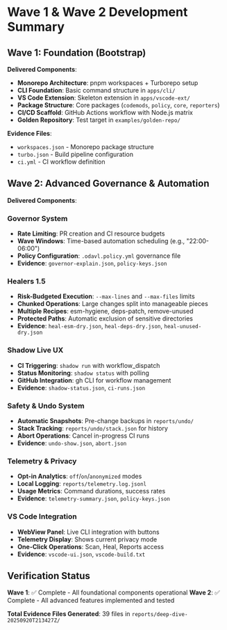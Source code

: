 # Wave 1 & Wave 2 Development Summary

## Wave 1: Foundation (Bootstrap)

**Delivered Components**:

- **Monorepo Architecture**: pnpm workspaces + Turborepo setup
- **CLI Foundation**: Basic command structure in `apps/cli/`
- **VS Code Extension**: Skeleton extension in `apps/vscode-ext/`
- **Package Structure**: Core packages (`codemods`, `policy`, `core`, `reporters`)
- **CI/CD Scaffold**: GitHub Actions workflow with Node.js matrix
- **Golden Repository**: Test target in `examples/golden-repo/`

**Evidence Files**:

- `workspaces.json` - Monorepo package structure
- `turbo.json` - Build pipeline configuration
- `ci.yml` - CI workflow definition

## Wave 2: Advanced Governance & Automation

**Delivered Components**:

### Governor System

- **Rate Limiting**: PR creation and CI resource budgets
- **Wave Windows**: Time-based automation scheduling (e.g., "22:00-06:00")
- **Policy Configuration**: `.odavl.policy.yml` governance file
- **Evidence**: `governor-explain.json`, `policy-keys.json`

### Healers 1.5

- **Risk-Budgeted Execution**: `--max-lines` and `--max-files` limits
- **Chunked Operations**: Large changes split into manageable pieces
- **Multiple Recipes**: esm-hygiene, deps-patch, remove-unused
- **Protected Paths**: Automatic exclusion of sensitive directories
- **Evidence**: `heal-esm-dry.json`, `heal-deps-dry.json`, `heal-unused-dry.json`

### Shadow Live UX

- **CI Triggering**: `shadow run` with workflow_dispatch
- **Status Monitoring**: `shadow status` with polling
- **GitHub Integration**: gh CLI for workflow management
- **Evidence**: `shadow-status.json`, `ci-runs.json`

### Safety & Undo System

- **Automatic Snapshots**: Pre-change backups in `reports/undo/`
- **Stack Tracking**: `reports/undo/stack.json` for history
- **Abort Operations**: Cancel in-progress CI runs
- **Evidence**: `undo-show.json`, `abort.json`

### Telemetry & Privacy

- **Opt-in Analytics**: `off`/`on`/`anonymized` modes
- **Local Logging**: `reports/telemetry.log.jsonl`
- **Usage Metrics**: Command durations, success rates
- **Evidence**: `telemetry-summary.json`, `policy-keys.json`

### VS Code Integration

- **WebView Panel**: Live CLI integration with buttons
- **Telemetry Display**: Shows current privacy mode
- **One-Click Operations**: Scan, Heal, Reports access
- **Evidence**: `vscode-ui.json`, `vscode-build.txt`

## Verification Status

**Wave 1**: ✅ Complete - All foundational components operational
**Wave 2**: ✅ Complete - All advanced features implemented and tested

**Total Evidence Files Generated**: 39 files in `reports/deep-dive-20250920T213427Z/`
